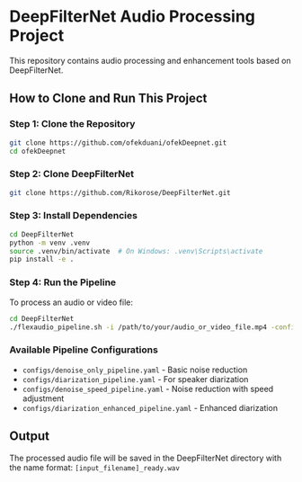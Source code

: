 # DeepFilterNet Audio Processing Project

This repository contains audio processing and enhancement tools based on DeepFilterNet.

## How to Clone and Run This Project

### Step 1: Clone the Repository
```bash
git clone https://github.com/ofekduani/ofekDeepnet.git
cd ofekDeepnet
```

### Step 2: Clone DeepFilterNet
```bash
git clone https://github.com/Rikorose/DeepFilterNet.git
```

### Step 3: Install Dependencies
```bash
cd DeepFilterNet
python -m venv .venv
source .venv/bin/activate  # On Windows: .venv\Scripts\activate
pip install -e .
```

### Step 4: Run the Pipeline
To process an audio or video file:
```bash
cd DeepFilterNet
./flexaudio_pipeline.sh -i /path/to/your/audio_or_video_file.mp4 -config configs/denoise_only_pipeline.yaml
```

### Available Pipeline Configurations
- `configs/denoise_only_pipeline.yaml` - Basic noise reduction
- `configs/diarization_pipeline.yaml` - For speaker diarization
- `configs/denoise_speed_pipeline.yaml` - Noise reduction with speed adjustment
- `configs/diarization_enhanced_pipeline.yaml` - Enhanced diarization

## Output
The processed audio file will be saved in the DeepFilterNet directory with the name format: `[input_filename]_ready.wav` 